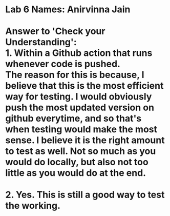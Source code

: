 <h1> Lab 6
Names: Anirvinna Jain<br>
<br>
Answer to 'Check your Understanding':<br>
1. Within a Github action that runs whenever code is pushed.<br>
The reason for this is because, I believe that this is the most efficient way for testing. I would obviously push the most updated version on github everytime, and so that's when testing would make the most sense. I believe it is the right amount to test as well. Not so much as you would do locally, but also not too little as you would do at the end.<br> 
<br>
2. Yes. This is still a good way to test the working. 